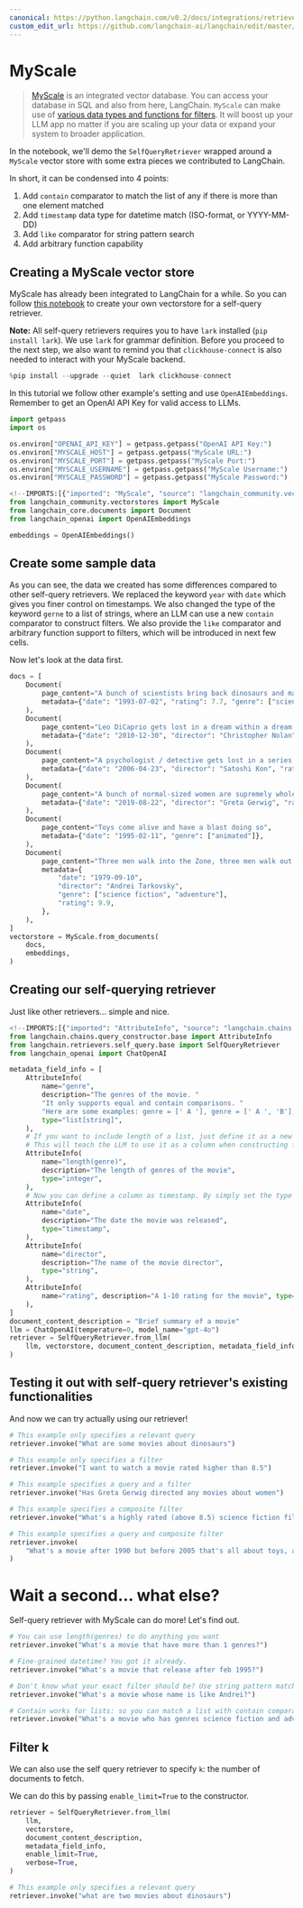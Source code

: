```yaml
---
canonical: https://python.langchain.com/v0.2/docs/integrations/retrievers/self_query/myscale_self_query/
custom_edit_url: https://github.com/langchain-ai/langchain/edit/master/docs/docs/integrations/retrievers/self_query/myscale_self_query.ipynb
---
```


# MyScale

> [MyScale](https://docs.myscale.com/en/) is an integrated vector database. You can access your database in SQL and also from here, LangChain.
`MyScale` can make use of [various data types and functions for filters](https://blog.myscale.com/2023/06/06/why-integrated-database-solution-can-boost-your-llm-apps/#filter-on-anything-without-constraints). It will boost up your LLM app no matter if you are scaling up your data or expand your system to broader application.

In the notebook, we'll demo the `SelfQueryRetriever` wrapped around a `MyScale` vector store with some extra pieces we contributed to LangChain. 

In short, it can be condensed into 4 points:
1. Add `contain` comparator to match the list of any if there is more than one element matched
2. Add `timestamp` data type for datetime match (ISO-format, or YYYY-MM-DD)
3. Add `like` comparator for string pattern search
4. Add arbitrary function capability

## Creating a MyScale vector store
MyScale has already been integrated to LangChain for a while. So you can follow [this notebook](/docs/integrations/vectorstores/myscale) to create your own vectorstore for a self-query retriever.

**Note:** All self-query retrievers requires you to have `lark` installed (`pip install lark`). We use `lark` for grammar definition. Before you proceed to the next step, we also want to remind you that `clickhouse-connect` is also needed to interact with your MyScale backend.

```python
%pip install --upgrade --quiet  lark clickhouse-connect
```

In this tutorial we follow other example's setting and use `OpenAIEmbeddings`. Remember to get an OpenAI API Key for valid access to LLMs.

```python
import getpass
import os

os.environ["OPENAI_API_KEY"] = getpass.getpass("OpenAI API Key:")
os.environ["MYSCALE_HOST"] = getpass.getpass("MyScale URL:")
os.environ["MYSCALE_PORT"] = getpass.getpass("MyScale Port:")
os.environ["MYSCALE_USERNAME"] = getpass.getpass("MyScale Username:")
os.environ["MYSCALE_PASSWORD"] = getpass.getpass("MyScale Password:")
```

```python
<!--IMPORTS:[{"imported": "MyScale", "source": "langchain_community.vectorstores", "docs": "https://api.python.langchain.com/en/latest/vectorstores/langchain_community.vectorstores.myscale.MyScale.html", "title": "MyScale"}, {"imported": "Document", "source": "langchain_core.documents", "docs": "https://api.python.langchain.com/en/latest/documents/langchain_core.documents.base.Document.html", "title": "MyScale"}, {"imported": "OpenAIEmbeddings", "source": "langchain_openai", "docs": "https://api.python.langchain.com/en/latest/embeddings/langchain_openai.embeddings.base.OpenAIEmbeddings.html", "title": "MyScale"}]-->
from langchain_community.vectorstores import MyScale
from langchain_core.documents import Document
from langchain_openai import OpenAIEmbeddings

embeddings = OpenAIEmbeddings()
```

## Create some sample data
As you can see, the data we created has some differences compared to other self-query retrievers. We replaced the keyword `year` with `date` which gives you finer control on timestamps. We also changed the type of the keyword `gerne` to a list of strings, where an LLM can use a new `contain` comparator to construct filters. We also provide the `like` comparator and arbitrary function support to filters, which will be introduced in next few cells.

Now let's look at the data first.

```python
docs = [
    Document(
        page_content="A bunch of scientists bring back dinosaurs and mayhem breaks loose",
        metadata={"date": "1993-07-02", "rating": 7.7, "genre": ["science fiction"]},
    ),
    Document(
        page_content="Leo DiCaprio gets lost in a dream within a dream within a dream within a ...",
        metadata={"date": "2010-12-30", "director": "Christopher Nolan", "rating": 8.2},
    ),
    Document(
        page_content="A psychologist / detective gets lost in a series of dreams within dreams within dreams and Inception reused the idea",
        metadata={"date": "2006-04-23", "director": "Satoshi Kon", "rating": 8.6},
    ),
    Document(
        page_content="A bunch of normal-sized women are supremely wholesome and some men pine after them",
        metadata={"date": "2019-08-22", "director": "Greta Gerwig", "rating": 8.3},
    ),
    Document(
        page_content="Toys come alive and have a blast doing so",
        metadata={"date": "1995-02-11", "genre": ["animated"]},
    ),
    Document(
        page_content="Three men walk into the Zone, three men walk out of the Zone",
        metadata={
            "date": "1979-09-10",
            "director": "Andrei Tarkovsky",
            "genre": ["science fiction", "adventure"],
            "rating": 9.9,
        },
    ),
]
vectorstore = MyScale.from_documents(
    docs,
    embeddings,
)
```

## Creating our self-querying retriever
Just like other retrievers... simple and nice.

```python
<!--IMPORTS:[{"imported": "AttributeInfo", "source": "langchain.chains.query_constructor.base", "docs": "https://api.python.langchain.com/en/latest/chains/langchain.chains.query_constructor.schema.AttributeInfo.html", "title": "MyScale"}, {"imported": "SelfQueryRetriever", "source": "langchain.retrievers.self_query.base", "docs": "https://api.python.langchain.com/en/latest/retrievers/langchain.retrievers.self_query.base.SelfQueryRetriever.html", "title": "MyScale"}, {"imported": "ChatOpenAI", "source": "langchain_openai", "docs": "https://api.python.langchain.com/en/latest/chat_models/langchain_openai.chat_models.base.ChatOpenAI.html", "title": "MyScale"}]-->
from langchain.chains.query_constructor.base import AttributeInfo
from langchain.retrievers.self_query.base import SelfQueryRetriever
from langchain_openai import ChatOpenAI

metadata_field_info = [
    AttributeInfo(
        name="genre",
        description="The genres of the movie. "
        "It only supports equal and contain comparisons. "
        "Here are some examples: genre = [' A '], genre = [' A ', 'B'], contain (genre, 'A')",
        type="list[string]",
    ),
    # If you want to include length of a list, just define it as a new column
    # This will teach the LLM to use it as a column when constructing filter.
    AttributeInfo(
        name="length(genre)",
        description="The length of genres of the movie",
        type="integer",
    ),
    # Now you can define a column as timestamp. By simply set the type to timestamp.
    AttributeInfo(
        name="date",
        description="The date the movie was released",
        type="timestamp",
    ),
    AttributeInfo(
        name="director",
        description="The name of the movie director",
        type="string",
    ),
    AttributeInfo(
        name="rating", description="A 1-10 rating for the movie", type="float"
    ),
]
document_content_description = "Brief summary of a movie"
llm = ChatOpenAI(temperature=0, model_name="gpt-4o")
retriever = SelfQueryRetriever.from_llm(
    llm, vectorstore, document_content_description, metadata_field_info, verbose=True
)
```

## Testing it out with self-query retriever's existing functionalities
And now we can try actually using our retriever!

```python
# This example only specifies a relevant query
retriever.invoke("What are some movies about dinosaurs")
```

```python
# This example only specifies a filter
retriever.invoke("I want to watch a movie rated higher than 8.5")
```

```python
# This example specifies a query and a filter
retriever.invoke("Has Greta Gerwig directed any movies about women")
```

```python
# This example specifies a composite filter
retriever.invoke("What's a highly rated (above 8.5) science fiction film?")
```

```python
# This example specifies a query and composite filter
retriever.invoke(
    "What's a movie after 1990 but before 2005 that's all about toys, and preferably is animated"
)
```

# Wait a second... what else?

Self-query retriever with MyScale can do more! Let's find out.

```python
# You can use length(genres) to do anything you want
retriever.invoke("What's a movie that have more than 1 genres?")
```

```python
# Fine-grained datetime? You got it already.
retriever.invoke("What's a movie that release after feb 1995?")
```

```python
# Don't know what your exact filter should be? Use string pattern match!
retriever.invoke("What's a movie whose name is like Andrei?")
```

```python
# Contain works for lists: so you can match a list with contain comparator!
retriever.invoke("What's a movie who has genres science fiction and adventure?")
```

## Filter k

We can also use the self query retriever to specify `k`: the number of documents to fetch.

We can do this by passing `enable_limit=True` to the constructor.

```python
retriever = SelfQueryRetriever.from_llm(
    llm,
    vectorstore,
    document_content_description,
    metadata_field_info,
    enable_limit=True,
    verbose=True,
)
```

```python
# This example only specifies a relevant query
retriever.invoke("what are two movies about dinosaurs")
```